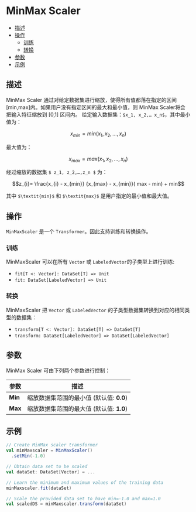 # MinMax Scaler

* [描述](#描述)
* [操作](#操作)
    * [训练](#训练)
    * [转换](#转换)
* [参数](#参数)
* [示例](#示例)

## 描述

MinMax Scaler 通过对给定数据集进行缩放，使得所有值都落在指定的区间 \[min,max\]内。如果用户没有指定区间的最大和最小值，则 MinMax Scaler将会把输入特征缩放到 \[0,1\] 区间内。 给定输入数据集：`$x_1, x_2,… x_n$`，其中最小值为：
```math
x_{min} = min({x_1, x_2,..., x_n})
```
最大值为：
```math
x_{max} = max({x_1, x_2,..., x_n})
```
经过缩放的数据集 `$ z_1, z_2,…,z_n $` 为：
```math
z_{i}= \frac{x_{i} - x_{min}} {x_{max} - x_{min}}( max - min) + min
```
其中 `$\textit{min}$` 和 `$\textit{max}$` 是用户指定的最小值和最大值。

## 操作

`MinMaxScaler` 是一个 `Transformer`。因此支持训练和转换操作。

### 训练

MinMaxScaler 可以在所有 `Vector` 或 `LabeledVector`的子类型上进行训练:

*   `fit[T <: Vector]: DataSet[T] => Unit`
*   `fit: DataSet[LabeledVector] => Unit`

### 转换

MinMaxScaler 把 `Vector` 或 `LabeledVector` 的子类型数据集转换到对应的相同类型的数据集：

*   `transform[T <: Vector]: DataSet[T] => DataSet[T]`
*   `transform: DataSet[LabeledVector] => DataSet[LabeledVector]`

## 参数

MinMax Scaler 可由下列两个参数进行控制：

参数 | 描述
---|---
**Min** | 缩放数据集范围的最小值 (默认值: **0.0**)
**Max** | 缩放数据集范围的最大值 (默认值: **1.0**)

## 示例

```scala
// Create MinMax scaler transformer
val minMaxscaler = MinMaxScaler()
  .setMin(-1.0)

// Obtain data set to be scaled
val dataSet: DataSet[Vector] = ...

// Learn the minimum and maximum values of the training data
minMaxscaler.fit(dataSet)

// Scale the provided data set to have min=-1.0 and max=1.0
val scaledDS = minMaxscaler.transform(dataSet)
```